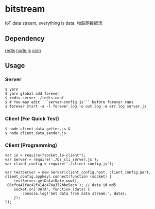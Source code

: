 # bitstream
IoT data stream, everything is data. 物联网数据流

## Dependency
[redis](http://redis.io)
[node.js](https://nodejs.org)
[yarn](https://yarnpkg.com)

## Usage
### Server
```
$ yarn
$ yarn global add forever
$ redis-server ./redis.conf
$ # You may edit ```server-config.js``` before forever runs
$ forever start -a -l forever.log -o out.log -e err.log server.js
```

### Client (For Quick Test)
```
$ node client_data_getter.js &
$ node client_data_sender.js
```

### Client (Programming)
```
var io = require("socket.io-client");
var Server = require('./bs_cli_server.js');
var client_config = require('./client-config.js');

var testServer = new Server(client_config.host, client_config.port, client_config.appkey).connect(function (socket) {
	testServer.getData(Date.now(), '86cfca41fac42f414c474a372bbe5acb'); // data id md5
	socket.on('DATA', function (data) {
		console.log('Get data from data stream:', data);
	});
});
```

